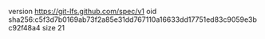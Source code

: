version https://git-lfs.github.com/spec/v1
oid sha256:c5f3d7b0169ab73f2a85e31dd767110a16633dd17751ed83c9059e3bc92f48a4
size 21
